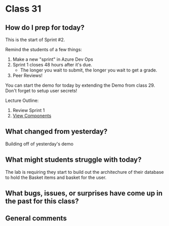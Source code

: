 # Class 31

## How do I prep for today?
This is the start of Sprint #2. 

Remind the students of a few things:
1. Make a new "sprint" in Azure Dev Ops
3. Sprint 1 closes 48 hours after it's due. 
   - The longer you wait to submit, the longer you wait to get a grade. 
3. Peer Reviews!


You can start the demo for today by extending the Demo from class 29. Don't forget to setup 
user secrets!

Lecture Outline:
1. Review Sprint 1
2. [View Components](./viewComponents.md)

## What changed from yesterday? 
Building off of yesterday's demo

## What might students struggle with today?  
The lab is requiring they start to build out the architechure of their database 
to hold the Basket items and basket for the user. 

## What bugs, issues, or surprises have come up in the past for this class?


## General comments